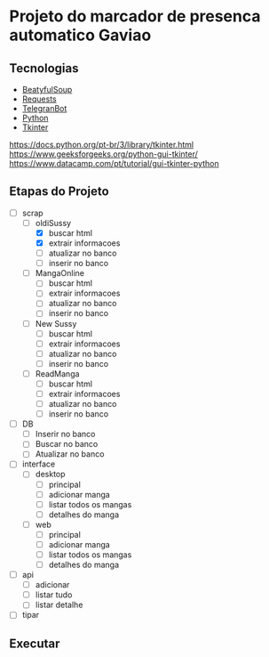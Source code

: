 # Projeto do marcador de presenca automatico Gaviao

## Tecnologias

- [BeatyfulSoup]()
- [Requests]()
- [TelegranBot]()
- [Python](https://www.python.org/)
- [Tkinter]()

https://docs.python.org/pt-br/3/library/tkinter.html
https://www.geeksforgeeks.org/python-gui-tkinter/
https://www.datacamp.com/pt/tutorial/gui-tkinter-python

## Etapas do Projeto

- [ ] scrap
  - [ ] oldiSussy
    - [x] buscar html
    - [x] extrair informacoes
    - [ ] atualizar no banco
    - [ ] inserir no banco
  - [ ] MangaOnline
    - [ ] buscar html
    - [ ] extrair informacoes
    - [ ] atualizar no banco
    - [ ] inserir no banco
  - [ ] New Sussy
    - [ ] buscar html
    - [ ] extrair informacoes
    - [ ] atualizar no banco
    - [ ] inserir no banco
  - [ ] ReadManga
    - [ ] buscar html
    - [ ] extrair informacoes
    - [ ] atualizar no banco
    - [ ] inserir no banco
- [ ] DB
  - [ ] Inserir no banco
  - [ ] Buscar no banco
  - [ ] Atualizar no banco
- [ ] interface
  - [ ] desktop
    - [ ] principal
    - [ ] adicionar manga
    - [ ] listar todos os mangas
    - [ ] detalhes do manga
  - [ ] web
    - [ ] principal
    - [ ] adicionar manga
    - [ ] listar todos os mangas
    - [ ] detalhes do manga
- [ ] api
  - [ ] adicionar
  - [ ] listar tudo
  - [ ] listar detalhe
- [ ] tipar

## Executar
